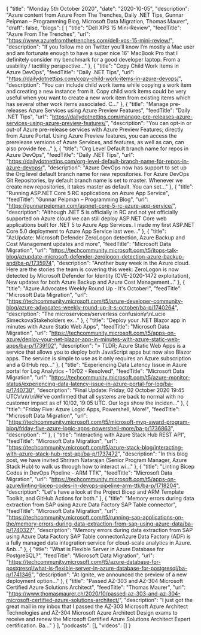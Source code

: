 {
  "title": "Monday 5th October 2020",
  "date": "2020-10-05",
  "description": "Azure content from Azure From The Trenches, Daily .NET Tips, Gunnar Peipman –  Programming Blog, Microsoft Data Migration, Thomas Maurer",
  "draft": false,
  "blogs": [
    {
      "title": "Dell XPS 15 Mini-Review",
      "feedTitle": "Azure From The Trenches",
      "url": "https://www.azurefromthetrenches.com/dell-xps-15-mini-review/",
      "description": "If you follow me on Twitter you’ll know I’m mostly a Mac user and am fortunate enough to have a super nice 16″ MacBook Pro that I definitely consider my benchmark for a good developer laptop. From a usability / tactility perspective..."
    },
    {
      "title": "Copy Child Work Items in Azure DevOps",
      "feedTitle": "Daily .NET Tips",
      "url": "https://dailydotnettips.com/copy-child-work-items-in-azure-devops/",
      "description": "You can include child work items while copying a work item and creating a new instance from it. Copy child work items could be very useful when you want to create a new work item from existing items which has several other work items associated. C..."
    },
    {
      "title": "Manage pre-releases Azure Services using Azure Preview Features",
      "feedTitle": "Daily .NET Tips",
      "url": "https://dailydotnettips.com/manage-pre-releases-azure-services-using-azure-preview-features/",
      "description": "You can opt-in or out-of Azure pre-release services with Azure Preview Features; directly from Azure Portal. Using Azure Preview features, you can access the prerelease versions of Azure Services, and features, as well as can, can also provide fee..."
    },
    {
      "title": "Org Level Default branch name for repos in Azure DevOps",
      "feedTitle": "Daily .NET Tips",
      "url": "https://dailydotnettips.com/org-level-default-branch-name-for-repos-in-azure-devops/",
      "description": "Azure DevOps now has support to set up the Org level default branch name for new repositories. For Azure DevOps Git Repositories, by default branch name is set to master. Whenever we create new repositories, it takes master as default. You can set..."
    },
    {
      "title": "Running ASP.NET Core 5 RC applications on Azure App Service",
      "feedTitle": "Gunnar Peipman –  Programming Blog",
      "url": "https://gunnarpeipman.com/aspnet-core-5-rc-azure-app-service/",
      "description": "Although .NET 5 is officially in RC and not yet officially supported on Azure cloud we can still deploy ASP.NET Core web applications built for .NET 5 to Azure App Services. I made my first ASP.NET Core 5.0 deployment to Azure App Service last wee..."
    },
    {
      "title": "AzUpdate: Microsoft Defender ZeroLogon detection, Azure Backup and Cost Management updates and more",
      "feedTitle": "Microsoft Data Migration",
      "url": "https://techcommunity.microsoft.com/t5/itops-talk-blog/azupdate-microsoft-defender-zerologon-detection-azure-backup-and/ba-p/1735974",
      "description": "Another busy week in the Azure cloud.  Here are the stories the team is covering this week: ZeroLogon is now detected by Microsoft Defender for Identity (CVE-2020-1472 exploitation), New updates for both Azure Backup and Azure Cost Management..."
    },
    {
      "title": "Azure Advocates Weekly Round Up - It's October!",
      "feedTitle": "Microsoft Data Migration",
      "url": "https://techcommunity.microsoft.com/t5/azure-developer-community-blog/azure-advocates-weekly-round-up-it-s-october/ba-p/1740264",
      "description": "The microservices/serverless confusion\r\nLucie SimeckovaStakeholders ex..."
    },
    {
      "title": "Deploy your .NET Blazor app in minutes with Azure Static Web Apps",
      "feedTitle": "Microsoft Data Migration",
      "url": "https://techcommunity.microsoft.com/t5/apps-on-azure/deploy-your-net-blazor-app-in-minutes-with-azure-static-web-apps/ba-p/1739102",
      "description": "> TLDR; Azure Static Web Apps is a service that allows you to deploy both JavaScript apps but now also Blazor apps. The service is simple to use as it only requires an Azure subscription and a GitHub rep..."
    },
    {
      "title": "Experiencing Data Latency Issue in Azure portal for Log Analytics - 10/02 - Resolved",
      "feedTitle": "Microsoft Data Migration",
      "url": "https://techcommunity.microsoft.com/t5/azure-monitor-status/experiencing-data-latency-issue-in-azure-portal-for-log/ba-p/1740730",
      "description": "Final Update: Friday, 02 October 2020 19:45 UTC\r\n\r\nWe've confirmed that all systems are back to normal with no customer impact as of 10/02, 19:05 UTC.  Our logs show the inciden..."
    },
    {
      "title": "Friday Five: Azure Logic Apps, Powershell, More!",
      "feedTitle": "Microsoft Data Migration",
      "url": "https://techcommunity.microsoft.com/t5/microsoft-mvp-award-program-blog/friday-five-azure-logic-apps-powershell-more/ba-p/1736863",
      "description": ""
    },
    {
      "title": "Interacting with Azure Stack Hub REST API",
      "feedTitle": "Microsoft Data Migration",
      "url": "https://techcommunity.microsoft.com/t5/azure-stack-blog/interacting-with-azure-stack-hub-rest-api/ba-p/1737472",
      "description": "In this blog post, we have invited Shriram Natarajan (Senior Program Manager, Azure Stack Hub) to walk us through how to interact wi..."
    },
    {
      "title": "Linting Bicep Codes in DevOps Pipeline - ARM TTK",
      "feedTitle": "Microsoft Data Migration",
      "url": "https://techcommunity.microsoft.com/t5/apps-on-azure/linting-bicep-codes-in-devops-pipeline-arm-ttk/ba-p/1718204",
      "description": "Let's have a look at the Project Bicep and ARM Template Toolkit, and GitHub Actions for both."
    },
    {
      "title": "Memory errors during data extraction from SAP using Azure Data Factory SAP Table connector",
      "feedTitle": "Microsoft Data Migration",
      "url": "https://techcommunity.microsoft.com/t5/running-sap-applications-on-the/memory-errors-during-data-extraction-from-sap-using-azure-data/ba-p/1740327",
      "description": "Memory errors during data extraction from SAP using Azure Data Factory SAP Table connectorAzure Data Factory (ADF) is a fully managed data integration service ​for cloud-scale analytics in Azure​. &nb..."
    },
    {
      "title": "What is Flexible Server in Azure Database for PostgreSQL?",
      "feedTitle": "Microsoft Data Migration",
      "url": "https://techcommunity.microsoft.com/t5/azure-database-for-postgresql/what-is-flexible-server-in-azure-database-for-postgresql/ba-p/1741346",
      "description": "At Ignite, we announced the preview of a new deployment option..."
    },
    {
      "title": "Passed AZ-303 and AZ-304 Microsoft Certified Azure Solutions Architect",
      "feedTitle": "Thomas Maurer",
      "url": "https://www.thomasmaurer.ch/2020/10/passed-az-303-and-az-304-microsoft-certified-azure-solutions-architect/",
      "description": "I just got the great mail in my inbox that I passed the AZ-303 Microsoft Azure Architect Technologies and AZ-304 Microsoft Azure Architect Design exams to receive and renew the Microsoft Certified Azure Solutions Architect Expert certification. Ba..."
    }
  ],
  "podcasts": [],
  "videos": []
}